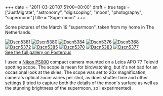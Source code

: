 +++
date = "2011-03-20T07:51:00+00:00"
draft = true
tags = ["JustMigrate", "astronomy", "digiscoping", "moon", "photography", "supermoon"]
title = "Supermoon"
+++
<p>Some pictures of the March 19 "supermoon", taken from my home in The Netherlands.</p>
<p><div class='p_embed p_image_embed'>
<a href="http://getfile5.posterous.com/getfile/files.posterous.com/dyve/1W1xrAj9yoKXe7L9WkpLP2BKzUiawe0QRLIqiZwiDFNpLPP3tnxjhNf49zUY/DSCN5381.jpg.scaled.1000.jpg"><img alt="Dscn5381"  src="http://getfile4.posterous.com/getfile/files.posterous.com/dyve/5OTAexyuIjuDrPjPtrUkcmAEguUtt85eH0H4qzXcyDZHjYzqN9hW8ahgNYkR/DSCN5381.jpg.scaled.500.jpg"  /></a>
<a href="http://getfile0.posterous.com/getfile/files.posterous.com/dyve/WovArELZ5relCH3l8lrUK7MMfJifkqr8XB6lXdOArtPKyfdBTv0eMEGm8CIS/DSCN5380.jpg.scaled.1000.jpg"><img alt="Dscn5380"  src="http://getfile9.posterous.com/getfile/files.posterous.com/dyve/QLGIH1NLmS5BQFkpn7RxXqwn55dlZti6xdCkAiE5zexQQQVwBR55lwGULLXQ/DSCN5380.jpg.scaled.500.jpg"  /></a>
<a href="http://getfile5.posterous.com/getfile/files.posterous.com/dyve/yWesLysuvmhiYph6jkN51kPC5bFdIyAa2KFd0RaPqkZvGRedvVjjBn8zSawB/DSCN5384.jpg.scaled.1000.jpg"><img alt="Dscn5384"  src="http://getfile4.posterous.com/getfile/files.posterous.com/dyve/y4SoJpB6VZ4xcmTY1nkPmCJBoy1d6H3Wbnxwr2FTOMUs3zdEQXLiSYFQDA7x/DSCN5384.jpg.scaled.500.jpg"  /></a>
<a href="http://getfile0.posterous.com/getfile/files.posterous.com/dyve/vqVHq4C1jmze5Ll2j8M109hA1ut21qFZqIs5WGgRPvqaGjs53Wtzw4lVrxzy/DSCN5376.jpg.scaled.1000.jpg"><img alt="Dscn5376"  src="http://getfile9.posterous.com/getfile/files.posterous.com/dyve/hAmVay95yEhazu9tcvT7M0uu70emuCmRkN2umukf3GaFEjvNfsu37uFU0Mkj/DSCN5376.jpg.scaled.500.jpg"  /></a>
<a href="http://getfile5.posterous.com/getfile/files.posterous.com/dyve/Tk9BpsQFGxrxziB8v5eTpmWJCdUcHIupJNOthiSdnKf5z9ZoYojJrnMtSSQ8/DSCN5368.jpg.scaled.1000.jpg"><img alt="Dscn5368"  src="http://getfile4.posterous.com/getfile/files.posterous.com/dyve/w3dKdr7RrhkqjiPHZtCEVSjzdLW7Cx7XPHqh3ndCSVQHrhef0uI8JxIJe7Yo/DSCN5368.jpg.scaled.500.jpg"  /></a>
<a href="http://getfile0.posterous.com/getfile/files.posterous.com/dyve/Yvd9lMbGPHqnSJYamGBV7PlHSdBb5VRTEEC45a6ZPvgKhm3Gae07wv317kpX/DSCN5372.jpg.scaled.1000.jpg"><img alt="Dscn5372"  src="http://getfile9.posterous.com/getfile/files.posterous.com/dyve/xmlAXko7nuXUnTspX0sn8P4c8lBVWC4JoNmdKHBMb6y0Ojf1o5MHcStNEszt/DSCN5372.jpg.scaled.500.jpg"  /></a>
<a href="http://getfile5.posterous.com/getfile/files.posterous.com/dyve/PzM7A2l6dNoLV0MXAv3XMIXSBt4767DsRiMAj3gPmyr744klh0j71gA36sFy/DSCN5385.jpg.scaled.1000.jpg"><img alt="Dscn5385"  src="http://getfile4.posterous.com/getfile/files.posterous.com/dyve/iwWN51iLzqXkNMNjSkzNDrwCQutOHa1Y4nwfi0JE4Hq9VcAaKQrr5AWMyLKE/DSCN5385.jpg.scaled.500.jpg"  /></a>
<a href="http://getfile0.posterous.com/getfile/files.posterous.com/dyve/hTV1Kf3X0chSaQa2PN4ADM1qyErBbh9h7KKA9kSgNUu6emtUPCAEO3Zxd42C/DSCN5370.jpg.scaled.1000.jpg"><img alt="Dscn5370"  src="http://getfile9.posterous.com/getfile/files.posterous.com/dyve/3HdV8DYQbe4HWKuh1YXMk8taXg6x5lZrckepsBqi1leQuqK8SRPn9xseiVxl/DSCN5370.jpg.scaled.500.jpg"  /></a>
<a href="http://getfile5.posterous.com/getfile/files.posterous.com/dyve/whUIUvh6pT8eplpZfExJECXg2fYTwMBHRtgsbsTUmi28eiWvNrl0blxamaDL/DSCN5383.jpg.scaled.1000.jpg"><img alt="Dscn5383"  src="http://getfile4.posterous.com/getfile/files.posterous.com/dyve/L43nQVvMlgnb2IEVtyfc7lrOoxTMwnYndUN8p3YVENuuUF2ZUIBfsKesyL8q/DSCN5383.jpg.scaled.500.jpg"  /></a>
<a href="http://getfile0.posterous.com/getfile/files.posterous.com/dyve/LmITSM3YBLtbcnCyXXHI0BBsPcGh2G8eb93ndGqRib9lVljexz7JWzIaMUFQ/DSCN5377.jpg.scaled.1000.jpg"><img alt="Dscn5377"  src="http://getfile9.posterous.com/getfile/files.posterous.com/dyve/iAkDuEwN31Hq9JbE6MQMFrdH6ym4SJZVbGWjm3ueezVlUQIy9uaIq9pZos54/DSCN5377.jpg.scaled.500.jpg"  /></a>
<div class='p_see_full_gallery'><a href="http://blog.dyve.net/supermoon">See the full gallery on Posterous</a></div>
</div>
</p>
<p>I used a <a href="http://imaging.nikon.com/products/imaging/lineup/digitalcamera/coolpix/performance/p5000/" target="_blank">Nikon P5000</a> compact camera mounted on a Leica APO 77 Televid spotting scope. The scope is mean for birdwatching, but it's not bad for an occasional look at the skies. The scope was set to 20x magnification, camera's optical zoom varies per shot, as does shutter time and other settings (I tried to capture both the details of the moon's surface as well as the stunning brightness of the supermoon, so I experimented).</p>